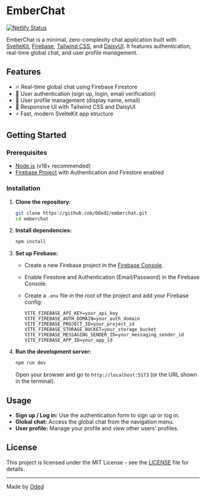 # EmberChat

[![Netlify Status](https://api.netlify.com/api/v1/badges/338f0093-11d1-4675-8703-e7098d9c5dfc/deploy-status)](https://app.netlify.com/projects/emberchat/deploys)

EmberChat is a minimal, zero-complexity chat application built with [SvelteKit](https://kit.svelte.dev/), [Firebase](https://firebase.google.com/), [Tailwind CSS](https://tailwindcss.com/), and [DaisyUI](https://daisyui.com/). It features authentication, real-time global chat, and user profile management.

## Features

- 🔥 Real-time global chat using Firebase Firestore
- 🔐 User authentication (sign up, login, email verification)
- 👤 User profile management (display name, email)
- 🎨 Responsive UI with Tailwind CSS and DaisyUI
- ⚡ Fast, modern SvelteKit app structure

## Getting Started

### Prerequisites

- [Node.js](https://nodejs.org/) (v18+ recommended)
- [Firebase Project](https://console.firebase.google.com/) with Authentication and Firestore enabled

### Installation

1. **Clone the repository:**

   ```sh
   git clone https://github.com/Oded2/emberchat.git
   cd emberchat
   ```

2. **Install dependencies:**

   ```sh
   npm install
   ```

3. **Set up Firebase:**

   - Create a new Firebase project in the [Firebase Console](https://console.firebase.google.com/).
   - Enable Firestore and Authentication (Email/Password) in the Firebase Console.
   - Create a `.env` file in the root of the project and add your Firebase config:

     ```env
     VITE_FIREBASE_API_KEY=your_api_key
     VITE_FIREBASE_AUTH_DOMAIN=your_auth_domain
     VITE_FIREBASE_PROJECT_ID=your_project_id
     VITE_FIREBASE_STORAGE_BUCKET=your_storage_bucket
     VITE_FIREBASE_MESSAGING_SENDER_ID=your_messaging_sender_id
     VITE_FIREBASE_APP_ID=your_app_id
     ```

4. **Run the development server:**

   ```sh
   npm run dev
   ```

   Open your browser and go to `http://localhost:5173` (or the URL shown in the terminal).

## Usage

- **Sign up / Log in:** Use the authentication form to sign up or log in.
- **Global chat:** Access the global chat from the navigation menu.
- **User profile:** Manage your profile and view other users' profiles.

## License

This project is licensed under the MIT License - see the [LICENSE](LICENSE) file for details.

---

Made by [Oded](https://github.com/Oded2)
